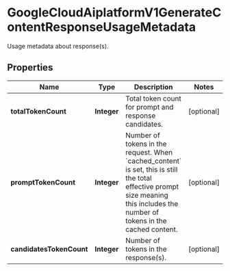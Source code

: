 

# GoogleCloudAiplatformV1GenerateContentResponseUsageMetadata

Usage metadata about response(s).

## Properties

| Name | Type | Description | Notes |
|------------ | ------------- | ------------- | -------------|
|**totalTokenCount** | **Integer** | Total token count for prompt and response candidates. |  [optional] |
|**promptTokenCount** | **Integer** | Number of tokens in the request. When &#x60;cached_content&#x60; is set, this is still the total effective prompt size meaning this includes the number of tokens in the cached content. |  [optional] |
|**candidatesTokenCount** | **Integer** | Number of tokens in the response(s). |  [optional] |



